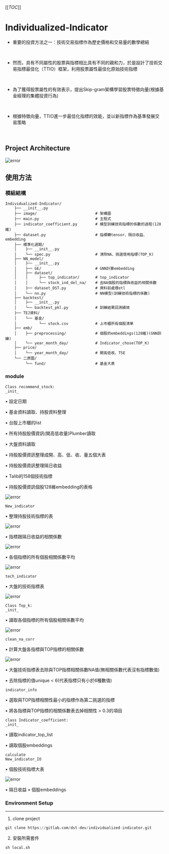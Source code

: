 [[_TOC_]]

# Individualized-Indicator
* 重要的投資方法之一：技術交易指標作為歷史價格和交易量的數學總結

<br>

* 然而，具有不同屬性的股票與指標相比具有不同的親和力，於是設計了技術交易指標最佳化（TTIO）框架，利用股票屬性最佳化原始技術指標

<br>

* 為了獲得股票屬性的有效表示，提出Skip-gram架構學習股票特徵向量(根據基金經理的集體投資行為)

<br>

* 根據特徵向量，TTIO進一步最佳化指標的效能，並以新指標作為基準發展交易策略

<br>

## Project Architecture
![error](Image/image_1.png)

## 使用方法

### 模組結構

```
Individualized-Indicator/
    ├── __init__.py
    ├── image/                          # 架構圖
    ├── main.py                         # 主程式
    ├── indicator_coefficient.py        # 模型訓練技術指標的係數的過程(128維)
    ├── dataset.py                      # 指標轉tensor、隔日收益、embedding
    ├── 標準化週期/             
    │    ├── __init__.py          
    │    └── spec.py                    # 清除NA、挑選使用指標(TOP_K)
    ├── NN_model/                    
    │    ├── __init__.py          
    │    ├── GE/                        # GNN計算embedding
    │    ├── dataset/
    │    │     ├── top_indicator/       # top_indicator
    │    │     └── stock_ind_del_na/    # 去NA個股的指標與收益的相關係數
    │    ├── dataset_DST.py             # 資料前處理etl
    │    └── nn.py                      # NN模型(訓練技術指標的係數)
    ├── backtest/                    
    │    ├── __init__.py
    │    └── backtest_pkl.py            # 訓練結果回測績效   
    ├── TEJ資料/
    │    └── 基金/
    │          └── stock.csv            # 上市櫃所有個股清單
    ├── emb/
    │    ├── preprocessing/             # 個股的embeddings(128維)(GNN訓練)
    │    └── year_month_day/            # Indicator_chose(TOP_K)
    ├── price/
    │    └── year_month_day/            # 開高低收、TSE
    └── 二原圖/
         └── fund/                      # 基金大表
```

### module

```
Class recommend_stock:
_init_
```
•	設定日期

•	基金資料讀取、持股資料整理

•	台股上市櫃的list

•	所有持股股價資訊(開高低收量)Plumber讀取

•	大盤資料讀取

•	持股股價資訊整理成開、高、低、收、量五個大表

•	持股股價資訊整理隔日收益

•	Talib的158個技術指標

•	持股股價資訊個股128維embedding的表格

![error](Image/image_2.png)

```
New_indicator
```
•	整理持股技術指標的表

![error](Image/image_3.png)

•	指標跟隔日收益的相關係數

![error](Image/image_4.png)

•	各個指標的所有個股相關係數平均

![error](Image/image_5.png)

```
tech_indicator
```
•	大盤的技術指標表

![error](Image/image_6.png)

```
Class Top_k:
_init_
```
•	讀取各個指標的所有個股相關係數平均

![error](Image/image_7.png)

```
clean_na_corr
```
•	計算大盤各指標與TOP指標的相關係數

![error](Image/image_8.png)

•	大盤技術指標表去除與TOP指標相關係數NA值(無相關係數代表沒有指標數值)

•	去除指標的值unique < 6(代表指標只有小於6種數值)

```
indicator_info
```
•	選取與TOP指標相關性最小的指標作為第二挑選的指標

•	將各指標與TOP指標的相關係數表去掉相關性 > 0.3的項目

```
class Indicator_coefficient:
_init_
```
•	讀取indicator_top_list

•	讀取個股embeddings

```
calculate
New_indicator_IO
```
•	個股技術指標大表

![error](Image/image_9.png)

•	隔日收益
•	個股embeddings

### Environment Setup
---

1. clone project

```python
git clone https://gitlab.com/dst-dev/individualized-indicator.git
```

2. 安裝所需套件

```python
sh local.sh
```